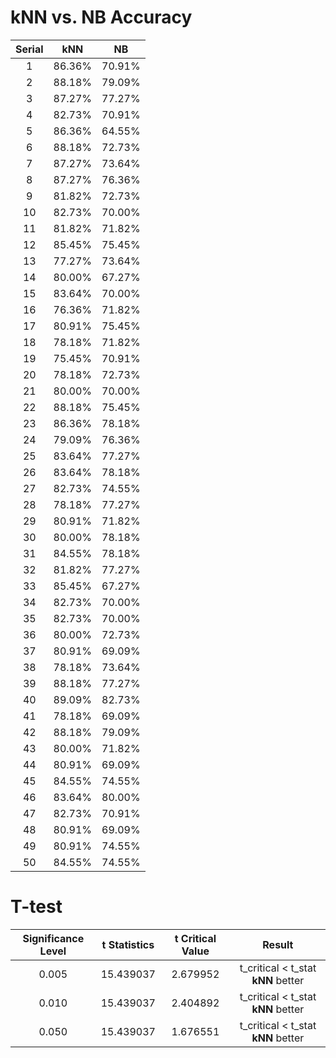 
# kNN vs. NB Accuracy

| Serial | kNN   | NB    |
| :---:  | :---: | :---: |
| 1 | 86.36% | 70.91% |
| 2 | 88.18% | 79.09% |
| 3 | 87.27% | 77.27% |
| 4 | 82.73% | 70.91% |
| 5 | 86.36% | 64.55% |
| 6 | 88.18% | 72.73% |
| 7 | 87.27% | 73.64% |
| 8 | 87.27% | 76.36% |
| 9 | 81.82% | 72.73% |
| 10 | 82.73% | 70.00% |
| 11 | 81.82% | 71.82% |
| 12 | 85.45% | 75.45% |
| 13 | 77.27% | 73.64% |
| 14 | 80.00% | 67.27% |
| 15 | 83.64% | 70.00% |
| 16 | 76.36% | 71.82% |
| 17 | 80.91% | 75.45% |
| 18 | 78.18% | 71.82% |
| 19 | 75.45% | 70.91% |
| 20 | 78.18% | 72.73% |
| 21 | 80.00% | 70.00% |
| 22 | 88.18% | 75.45% |
| 23 | 86.36% | 78.18% |
| 24 | 79.09% | 76.36% |
| 25 | 83.64% | 77.27% |
| 26 | 83.64% | 78.18% |
| 27 | 82.73% | 74.55% |
| 28 | 78.18% | 77.27% |
| 29 | 80.91% | 71.82% |
| 30 | 80.00% | 78.18% |
| 31 | 84.55% | 78.18% |
| 32 | 81.82% | 77.27% |
| 33 | 85.45% | 67.27% |
| 34 | 82.73% | 70.00% |
| 35 | 82.73% | 70.00% |
| 36 | 80.00% | 72.73% |
| 37 | 80.91% | 69.09% |
| 38 | 78.18% | 73.64% |
| 39 | 88.18% | 77.27% |
| 40 | 89.09% | 82.73% |
| 41 | 78.18% | 69.09% |
| 42 | 88.18% | 79.09% |
| 43 | 80.00% | 71.82% |
| 44 | 80.91% | 69.09% |
| 45 | 84.55% | 74.55% |
| 46 | 83.64% | 80.00% |
| 47 | 82.73% | 70.91% |
| 48 | 80.91% | 69.09% |
| 49 | 80.91% | 74.55% |
| 50 | 84.55% | 74.55% |

# T-test

| Significance Level  | t Statistics | t Critical Value | Result |
| :---:  | :---: | :---: | :---: |
| 0.005 | 15.439037 | 2.679952 | t_critical < t_stat **kNN** better |
| 0.010 | 15.439037 | 2.404892 | t_critical < t_stat **kNN** better |
| 0.050 | 15.439037 | 1.676551 | t_critical < t_stat **kNN** better |
